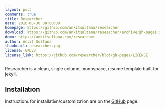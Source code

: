 ```yaml
---
layout: post
comments: true
title: Researcher
date: 2016-08-30 00:00:00
homepage: https://github.com/ankitsultana/researcher
download: https://github.com/ankitsultana/researcher/archive/gh-pages.zip
demo: https://ankitsultana.com/researcher
author: Ankit Sultana
thumbnail: researcher.png
license: GPLv3
license_link: https://github.com/researcher/blob/gh-pages/LICENSE
---
```


Researcher is a clean, single column, monospace, resume template built for jekyll.

## Installation

Instructions for installation/customization are on the [GitHub](https://github.com/ankitsultana/researcher) page.

